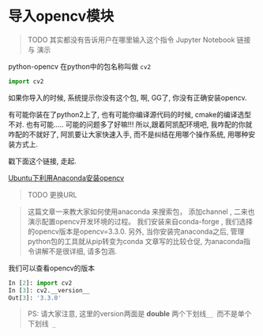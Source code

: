 # 导入opencv模块

> TODO 其实都没有告诉用户在哪里输入这个指令
> Jupyter Notebook 链接 与 演示 


python-opencv 在python中的包名称叫做 `cv2` 

```python
import cv2
```

如果你导入的时候, 系统提示你没有这个包, 啊, GG了, 你没有正确安装opencv.

有可能你装在了python2上了, 也有可能你编译源代码的时候, cmake的编译选型不对. 也有可能..... 可能的问题多了好嘛!!! 所以,跟着阿凯配环境吧, 我咋配的你就咋配的不就好了, 阿凯要让大家快速入手, 而不是纠结在用哪个操作系统, 用哪种安装方式上. 

戳下面这个链接, 走起.

[Ubuntu下利用Anaconda安装opencv](http://www.1zlab.com(网站备案中)/p/install-opencv-on-ubuntu-by-anaconda)
> TODO 更换URL

>这篇文章一来教大家如何使用anaconda 来搜索包， 添加channel , 二来也演示配置opencv开发环境的过程。 我们安装来自conda-forge , 我们选择的opencv版本是opencv=3.3.0. 另外, 当你安装完anaconda之后, 管理python包的工具就从pip转变为conda 文章写的比较仓促, 为anaconda指令讲解不是很详细, 请多包涵.

我们可以查看opencv的版本

```python
In [2]: import cv2
In [3]: cv2.__version__
Out[3]: '3.3.0'
```

> PS: 请大家注意, 这里的version两面是 **double** 两个下划线`__ `而不是单个下划线` _`

